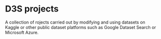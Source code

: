 # D3S projects
A collection of rojects carried out by modifying and using datasets on Kaggle or other public dataset platforms such as Google Dataset Search or Microsoft Azure.


